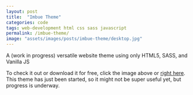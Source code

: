 ```yaml
---
layout: post
title:  "Imbue Theme"
categories: code
tags: web-development html css sass javascript
permalink: /imbue-theme/
image: "assets/images/posts/imbue-theme/desktop.jpg"
---
```


<p class="post--full__excerpt">
	A (work in progress) versatile website theme using only HTML5, SASS, and Vanilla JS
</p>

To check it out or download it for free, click the image above or <a href="/imbue-theme/">right here</a>. This theme has just been started, so it might not be super useful yet, but progress is underway.

